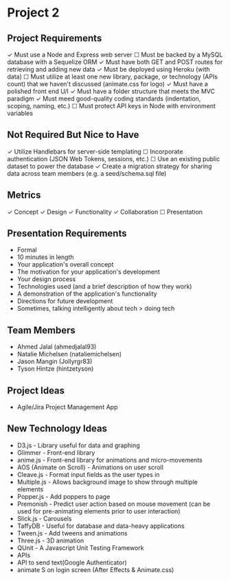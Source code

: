 # Project 2

## Project Requirements

✓ Must use a Node and Express web server
☐ Must be backed by a MySQL database with a Sequelize ORM
✓ Must have both GET and POST routes for retrieving and adding new data
✓ Must be deployed using Heroku (with data) 
☐ Must utilize at least one new library, package, or technology (APIs count) that we haven't discussed (animate.css for logo)
✓ Must have a polished front end U/I
✓ Must have a folder structure that meets the MVC paradigm
✓ Must meed good-quality coding standards (indentation, scoping, naming, etc.)
☐ Must protect API keys in Node with environment variables

## Not Required But Nice to Have

✓ Utilize Handlebars for server-side templating
☐ Incorporate authentication (JSON Web Tokens, sessions, etc.)
☐ Use an existing public dataset to power the database
✓ Create a migration strategy for sharing data across team members (e.g. a seed/schema.sql file)

## Metrics

✓ Concept
✓ Design
✓ Functionality
✓ Collaboration
☐ Presentation

## Presentation Requirements

- Formal
- 10 minutes in length
- Your application's overall concept
- The motivation for your application's development
- Your design process
- Technologies used (and a brief description of how they work)
- A demonstration of the application's functionality
- Directions for future development
- Sometimes, talking intelligently about tech > doing tech

## Team Members

- Ahmed Jalal (ahmedjalal93)
- Natalie Michelsen (nataliemichelsen)
- Jason Mangin (Jollyrgr83)
- Tyson Hintze (hintzetyson)

## Project Ideas

- Agile/Jira Project Management App

## New Technology Ideas

- D3.js - Library useful for data and graphing
- Glimmer - Front-end library
- anime.js - Front-end library for animations and micro-movements
- AOS (Animate on Scroll) - Animations on user scroll
- Cleave.js - Format input fields as the user types in
- Multiple.js - Allows background image to show through multiple elements
- Popper.js - Add poppers to page
- Premonish - Predict user action based on mouse movement (can be used for pre-animating elements prior to user interaction)
- Slick.js - Carousels
- TaffyDB - Useful for database and data-heavy applications
- Tween.js - Add tweens and animations
- Three.js - 3D animation
- QUnit - A Javascript Unit Testing Framework
- APIs
- API to send text(Google Authenticator)
- animate S on login screen (After Effects & Animate.css)